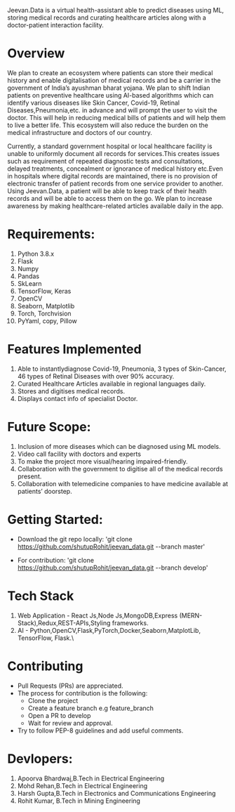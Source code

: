 Jeevan.Data is a virtual health-assistant able to predict diseases using ML, storing medical records and curating 
healthcare articles along with a doctor-patient interaction facility.


# Overview

We plan to create an ecosystem where patients can store their medical history and
enable digitalisation of medical records and be a carrier in the government of
India’s ayushman bharat yojana. We plan to shift Indian patients on preventive
healthcare using AI-based algorithms which can identify various diseases like Skin
Cancer, Covid-19, Retinal Diseases,Pneumonia,etc. in advance and will prompt the user to visit the doctor.
This will help in reducing medical bills of patients and will help them to live a better
life. This ecosystem will also reduce the burden on the medical infrastructure and
doctors of our country.

Currently, a standard government hospital or local healthcare facility is unable to uniformly document all
records for services.This creates issues such as requirement of repeated diagnostic tests and consultations,
delayed treatments, concealment or ignorance of medical history etc.Even in hospitals where digital records
are maintained, there is no provision of electronic transfer of patient records from one service provider to
another. Using Jeevan.Data, a patient will be able to keep track of their health records and will be able to
access them on the go. We plan to increase awareness by making healthcare-related articles available daily in 
the app.

# Requirements:
1. Python 3.8.x
2. Flask
3. Numpy
4. Pandas
5. SkLearn
6. TensorFlow, Keras
7. OpenCV
8. Seaborn, Matplotlib
9. Torch, Torchvision
10. PyYaml, copy, Pillow


# Features Implemented

1. Able to instantlydiagnose Covid-19,  Pneumonia, 3 types of Skin-Cancer, 46 types of Retinal Diseases with over 90% accuracy.
2. Curated Healthcare Articles available in regional languages daily.
3. Stores and digitises medical records.
4. Displays contact info of specialist Doctor.


# Future Scope:
1. Inclusion of more diseases which can be diagnosed using ML models.  
2. Video call facility with doctors and experts
3. To make the project more visual/hearing impaired-friendly.  
4. Collaboration with the government to digitise all of the medical records  present.
5. Collaboration with telemedicine companies to have medicine available at patients’ doorstep.

# Getting Started:
* Download the git repo locally:
 'git clone https://github.com/shutupRohit/jeevan_data.git --branch master'

* For contribution:
'git clone https://github.com/shutupRohit/jeevan_data.git --branch develop'



# Tech Stack

1. Web Application - React Js,Node Js,MongoDB,Express (MERN-Stack),Redux,REST-APIs,Styling frameworks.
2. AI -  Python,OpenCV,Flask,PyTorch,Docker,Seaborn,MatplotLib, TensorFlow, Flask.\

# Contributing
* Pull Requests (PRs) are appreciated.
* The process for contribution is the following:
  *  Clone the project
  *  Create a feature branch e.g feature_branch
  *  Open a PR to develop
  *  Wait for review and approval.
 * Try to follow PEP-8 guidelines and add useful comments.


# Devlopers:

1. Apoorva Bhardwaj,B.Tech in Electrical Engineering
2. Mohd Rehan,B.Tech in Electrical Engineering
3. Harsh Gupta,B.Tech in Electronics and Communications Engineering
4. Rohit Kumar, B.Tech in Mining Engineering
